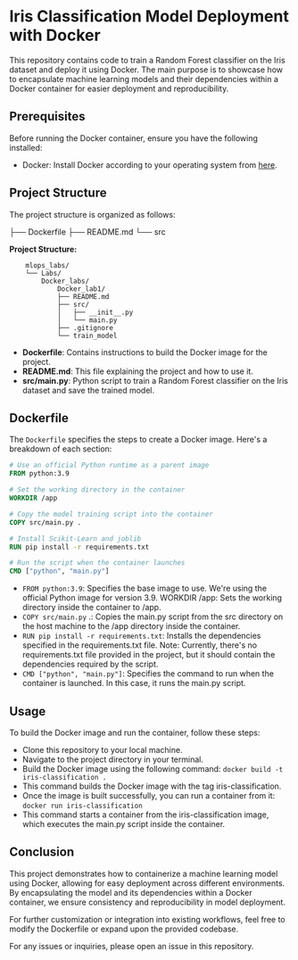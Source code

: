 # Iris Classification Model Deployment with Docker

This repository contains code to train a Random Forest classifier on the Iris dataset and deploy it using Docker. The main purpose is to showcase how to encapsulate machine learning models and their dependencies within a Docker container for easier deployment and reproducibility.

## Prerequisites

Before running the Docker container, ensure you have the following installed:

- Docker: Install Docker according to your operating system from [here](https://docs.docker.com/get-docker/).

## Project Structure

The project structure is organized as follows:

├── Dockerfile
├── README.md
└── src

**Project Structure:**

```
    mlops_labs/
    └── Labs/
        Docker_labs/
            Docker_lab1/
            ├── README.md
            ├── src/
            │   ├── __init__.py
            │   └── main.py
            ├── .gitignore
            └── train_model
```


- **Dockerfile**: Contains instructions to build the Docker image for the project.
- **README.md**: This file explaining the project and how to use it.
- **src/main.py**: Python script to train a Random Forest classifier on the Iris dataset and save the trained model.

## Dockerfile

The `Dockerfile` specifies the steps to create a Docker image. Here's a breakdown of each section:

```Dockerfile
# Use an official Python runtime as a parent image
FROM python:3.9

# Set the working directory in the container
WORKDIR /app

# Copy the model training script into the container
COPY src/main.py .

# Install Scikit-Learn and joblib
RUN pip install -r requirements.txt

# Run the script when the container launches
CMD ["python", "main.py"]
```


* ```FROM python:3.9```: Specifies the base image to use. We're using the official Python image for version 3.9.
WORKDIR /app: Sets the working directory inside the container to /app.
* ```COPY src/main.py``` .: Copies the main.py script from the src directory on the host machine to the /app directory inside the container.
* ```RUN pip install -r requirements.txt```: Installs the dependencies specified in the requirements.txt file. Note: Currently, there's no requirements.txt file provided in the project, but it should contain the dependencies required by the script.
* ```CMD ["python", "main.py"]```: Specifies the command to run when the container is launched. In this case, it runs the main.py script.



## Usage

To build the Docker image and run the container, follow these steps:

- Clone this repository to your local machine.
- Navigate to the project directory in your terminal.
- Build the Docker image using the following command:
```docker build -t iris-classification .```
- This command builds the Docker image with the tag iris-classification.
- Once the image is built successfully, you can run a container from it:
```docker run iris-classification```
- This command starts a container from the iris-classification image, which executes the main.py script inside the container.

## Conclusion
This project demonstrates how to containerize a machine learning model using Docker, allowing for easy deployment across different environments. By encapsulating the model and its dependencies within a Docker container, we ensure consistency and reproducibility in model deployment.

For further customization or integration into existing workflows, feel free to modify the Dockerfile or expand upon the provided codebase.

For any issues or inquiries, please open an issue in this repository.